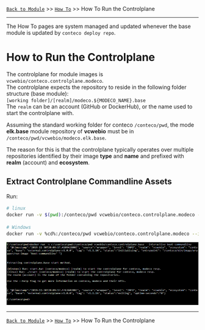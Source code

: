 [`Back to Module`](../README.md) >> [`How To`](../docs/HOW-TO.md) >> How To Run the Controlplane

-----
The How To pages are system managed and updated whenever the base module is updated by `conteco deploy repo`.

# How to Run the Controlplane

The controlplane for module images is `vcwebio/conteco.controlplane.modeco`.  
The controlplane expects the repository to reside in the following folder structure (base module):  
`[working folder]/[realm]/modeco.${MODECO_NAME}.base`  
The `realm` can be an account (GitHub or DockerHub), or the name used to start the controlplane with.

Assuming the standard working folder for conteco `/conteco/pwd`, the mode __elk.base__ module repository of __vcwebio__  must be in `/conteco/pwd/vcwebio/modeco.elk.base`.

The reason for this is that the controlplane typically operates over multiple repositories identified by their image __type__ and __name__ and prefixed with __realm__ (account) and __ecosystem__.

## Extract Controlplane Commandline Assets

Run:

```bash
# linux
docker run -v $(pwd):/conteco/pwd vcwebio/conteco.controlplane.modeco --interactive boot-commandline linux # optional: sudo

# Windows
docker run -v %cd%:/conteco/pwd vcwebio/conteco.controlplane.modeco --interactive boot-commandline windows
```

![boot-commandline](./boot-commandline.PNG "boot-commandline")

-----
[`Back to Module`](../README.md) >> [`How To`](../docs/HOW-TO.md) >> How To Run the Controlplane
